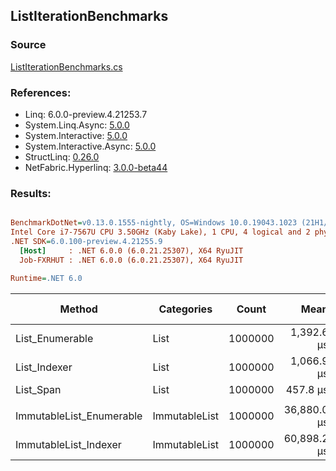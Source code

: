 ﻿## ListIterationBenchmarks

### Source
[ListIterationBenchmarks.cs](../NetFabric.Hyperlinq.Benchmarks/Benchmarks/ListIterationBenchmarks.cs)

### References:
- Linq: 6.0.0-preview.4.21253.7
- System.Linq.Async: [5.0.0](https://www.nuget.org/packages/System.Linq.Async/5.0.0)
- System.Interactive: [5.0.0](https://www.nuget.org/packages/System.Interactive/5.0.0)
- System.Interactive.Async: [5.0.0](https://www.nuget.org/packages/System.Interactive.Async/5.0.0)
- StructLinq: [0.26.0](https://www.nuget.org/packages/StructLinq/0.26.0)
- NetFabric.Hyperlinq: [3.0.0-beta44](https://www.nuget.org/packages/NetFabric.Hyperlinq/3.0.0-beta44)

### Results:
``` ini

BenchmarkDotNet=v0.13.0.1555-nightly, OS=Windows 10.0.19043.1023 (21H1/May2021Update)
Intel Core i7-7567U CPU 3.50GHz (Kaby Lake), 1 CPU, 4 logical and 2 physical cores
.NET SDK=6.0.100-preview.4.21255.9
  [Host]     : .NET 6.0.0 (6.0.21.25307), X64 RyuJIT
  Job-FXRHUT : .NET 6.0.0 (6.0.21.25307), X64 RyuJIT

Runtime=.NET 6.0  

```
|                   Method |    Categories |   Count |        Mean |       Error |      StdDev |      Median | Ratio | RatioSD | Gen 0 | Gen 1 | Gen 2 | Allocated |
|------------------------- |-------------- |-------- |------------:|------------:|------------:|------------:|------:|--------:|------:|------:|------:|----------:|
|          List_Enumerable |          List | 1000000 |  1,392.6 μs |    27.61 μs |    60.61 μs |  1,350.0 μs |  1.00 |    0.00 |     - |     - |     - |         - |
|             List_Indexer |          List | 1000000 |  1,066.9 μs |     3.64 μs |     3.04 μs |  1,067.6 μs |  0.76 |    0.03 |     - |     - |     - |       1 B |
|                List_Span |          List | 1000000 |    457.8 μs |     2.98 μs |     3.32 μs |    456.8 μs |  0.32 |    0.01 |     - |     - |     - |         - |
|                          |               |         |             |             |             |             |       |         |       |       |       |           |
| ImmutableList_Enumerable | ImmutableList | 1000000 | 36,880.0 μs |   813.67 μs | 2,399.13 μs | 35,638.2 μs |  1.00 |    0.00 |     - |     - |     - |      10 B |
|    ImmutableList_Indexer | ImmutableList | 1000000 | 60,898.2 μs | 1,206.47 μs | 2,698.44 μs | 59,314.9 μs |  1.61 |    0.08 |     - |     - |     - |      16 B |
